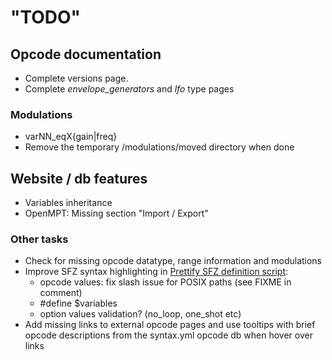 # "TODO"

## Opcode documentation

- Complete versions page.
- Complete _envelope_generators_ and _lfo_ type pages

### Modulations

- varNN_eqX{gain|freq}
- Remove the temporary /modulations/moved directory when done

## Website / db features

- Variables inheritance
- OpenMPT: Missing section "Import / Export"

### Other tasks

- Check for missing opcode datatype, range information and modulations
- Improve SFZ syntax highlighting in [Prettify SFZ definition script]:
	- opcode values: fix slash issue for POSIX paths (see FIXME in comment)
	- \#define $variables
	- option values validation? (no_loop, one_shot etc)
- Add missing links to external opcode pages and use tooltips with brief opcode
	descriptions from the syntax.yml opcode db when hover over links

[cutoff]: /opcodes/cutoff.md
[Prettify SFZ definition script]: /assets/js/prettify/lang-sfz.js

